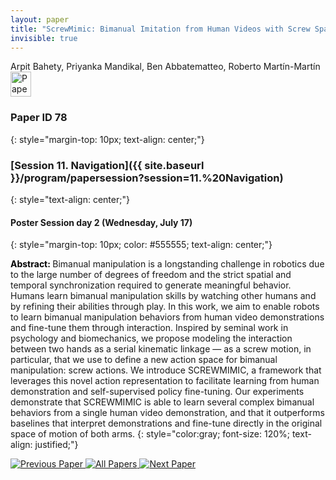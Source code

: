 ```yaml
---
layout: paper
title: "ScrewMimic: Bimanual Imitation from Human Videos with Screw Space Projection"
invisible: true
---
```

<div class="paper-authors">
<div class="paper-author-box">
    <div class="paper-author-name">Arpit Bahety, Priyanka Mandikal, Ben Abbatematteo, Roberto Martín-Martín</div>
    <div class="paper-author-uni"></div>
</div>

</div><div class="paper-pdf">
                <div> <a href="https://enriquecoronadozu.github.io/rssproceedings2024/rss20/p078.pdf"><img src="{{ site.baseurl }}/images/paper_link.png" alt="Paper Website" width = "33"  height = "40"/></a> </div>
                </div>

### Paper ID 78
{: style="margin-top: 10px; text-align: center;"}

### [Session 11. Navigation]({{ site.baseurl }}/program/papersession?session=11.%20Navigation)
{: style="text-align: center;"}

#### Poster Session day 2 (Wednesday, July 17)
{: style="margin-top: 10px; color: #555555; text-align: center;"}

<b style="color: black;">Abstract: </b>Bimanual manipulation is a longstanding challenge in robotics due to the large number of degrees of freedom and the strict spatial and temporal synchronization required to generate meaningful behavior. Humans learn bimanual manipulation skills by watching other humans and by refining their abilities through play. In this work, we aim to enable robots to learn bimanual manipulation behaviors from human video demonstrations and fine-tune them through interaction. Inspired by seminal work in psychology and biomechanics, we propose modeling the interaction between two hands as a serial kinematic linkage — as a screw motion, in particular, that we use to define a new action space for bimanual manipulation: screw actions. We introduce SCREWMIMIC, a framework that leverages this novel action representation to facilitate learning from human demonstration and self-supervised policy fine-tuning. Our experiments demonstrate that SCREWMIMIC is able to learn several complex bimanual behaviors from a single human video demonstration, and that it outperforms baselines that interpret demonstrations and fine-tune directly in the original space of motion of both arms.
{: style="color:gray; font-size: 120%; text-align: justified;"}


<div class="paper-menu">
<a href="{{ site.baseurl }}/program/papers/077/"> <img src="{{ site.baseurl }}/images/previous_paper_icon.png" alt="Previous Paper" title="Previous Paper"/> </a>
<a href="{{ site.baseurl }}/program/papers"><img src="{{ site.baseurl }}/images/overview_icon.png" alt="All Papers" title="All Papers"/> </a>
<a href="{{ site.baseurl }}/program/papers/079/"> <img src="{{ site.baseurl }}/images/next_paper_icon.png" alt="Next Paper" title="Next Paper"/> </a>

</div>
